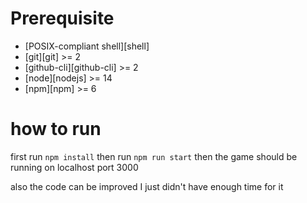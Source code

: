 # Prerequisite

- [POSIX-compliant shell][shell]
- [git][git] >= 2
- [github-cli][github-cli] >= 2
- [node][nodejs] >= 14
- [npm][npm] >= 6

# how to run

first run `npm install` then run `npm run start` then the game should be running on localhost port 3000

also the code can be improved I just didn't have enough time for it
